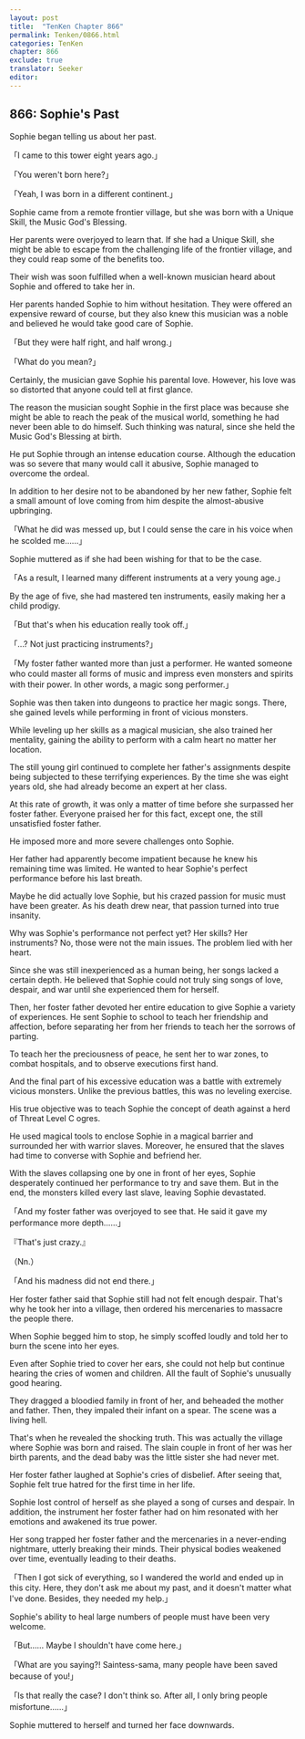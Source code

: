 ```yaml
---
layout: post
title:  "TenKen Chapter 866"
permalink: Tenken/0866.html
categories: TenKen
chapter: 866
exclude: true
translator: Seeker
editor: 
---
```

<h2>866: Sophie's Past</h2>

 Sophie began telling us about her past.

「I came to this tower eight years ago.」

「You weren't born here?」

「Yeah, I was born in a different continent.」

 Sophie came from a remote frontier village, but she was born with a Unique Skill, the Music God's Blessing.

 Her parents were overjoyed to learn that. If she had a Unique Skill, she might be able to escape from the challenging life of the frontier village, and they could reap some of the benefits too.

 Their wish was soon fulfilled when a well-known musician heard about Sophie and offered to take her in.

 Her parents handed Sophie to him without hesitation. They were offered an expensive reward of course, but they also knew this musician was a noble and believed he would take good care of Sophie.

「But they were half right, and half wrong.」

「What do you mean?」

 Certainly, the musician gave Sophie his parental love. However, his love was so distorted that anyone could tell at first glance.

 The reason the musician sought Sophie in the first place was because she might be able to reach the peak of the musical world, something he had never been able to do himself. Such thinking was natural, since she held the Music God's Blessing at birth.

 He put Sophie through an intense education course. Although the education was so severe that many would call it abusive, Sophie managed to overcome the ordeal.

 In addition to her desire not to be abandoned by her new father, Sophie felt a small amount of love coming from him despite the almost-abusive upbringing.

「What he did was messed up, but I could sense the care in his voice when he scolded me……」

 Sophie muttered as if she had been wishing for that to be the case.

「As a result, I learned many different instruments at a very young age.」

 By the age of five, she had mastered ten instruments, easily making her a child prodigy.

「But that's when his education really took off.」

「…? Not just practicing instruments?」

「My foster father wanted more than just a performer. He wanted someone who could master all forms of music and impress even monsters and spirits with their power. In other words, a magic song performer.」

 Sophie was then taken into dungeons to practice her magic songs. There, she gained levels while performing in front of vicious monsters.

 While leveling up her skills as a magical musician, she also trained her mentality, gaining the ability to perform with a calm heart no matter her location.

 The still young girl continued to complete her father's assignments despite being subjected to these terrifying experiences. By the time she was eight years old, she had already become an expert at her class.

 At this rate of growth, it was only a matter of time before she surpassed her foster father. Everyone praised her for this fact, except one, the still unsatisfied foster father.

 He imposed more and more severe challenges onto Sophie.

 Her father had apparently become impatient because he knew his remaining time was limited. He wanted to hear Sophie's perfect performance before his last breath.

 Maybe he did actually love Sophie, but his crazed passion for music must have been greater. As his death drew near, that passion turned into true insanity.

 Why was Sophie's performance not perfect yet? Her skills? Her instruments? No, those were not the main issues. The problem lied with her heart.

 Since she was still inexperienced as a human being, her songs lacked a certain depth. He believed that Sophie could not truly sing songs of love, despair, and war until she experienced them for herself.

 Then, her foster father devoted her entire education to give Sophie a variety of experiences. He sent Sophie to school to teach her friendship and affection, before separating her from her friends to teach her the sorrows of parting.

 To teach her the preciousness of peace, he sent her to war zones, to combat hospitals, and to observe executions first hand.

 And the final part of his excessive education was a battle with extremely vicious monsters. Unlike the previous battles, this was no leveling exercise.

 His true objective was to teach Sophie the concept of death against a herd of Threat Level C ogres.

 He used magical tools to enclose Sophie in a magical barrier and surrounded her with warrior slaves. Moreover, he ensured that the slaves had time to converse with Sophie and befriend her.

 With the slaves collapsing one by one in front of her eyes, Sophie desperately continued her performance to try and save them. But in the end, the monsters killed every last slave, leaving Sophie devastated.

「And my foster father was overjoyed to see that. He said it gave my performance more depth……」

『That's just crazy.』

（Nn.）

「And his madness did not end there.」

 Her foster father said that Sophie still had not felt enough despair. That's why he took her into a village, then ordered his mercenaries to massacre the people there.

 When Sophie begged him to stop, he simply scoffed loudly and told her to burn the scene into her eyes.

 Even after Sophie tried to cover her ears, she could not help but continue hearing the cries of women and children. All the fault of Sophie's unusually good hearing.

 They dragged a bloodied family in front of her, and beheaded the mother and father. Then, they impaled their infant on a spear. The scene was a living hell.

 That's when he revealed the shocking truth. This was actually the village where Sophie was born and raised. The slain couple in front of her was her birth parents, and the dead baby was the little sister she had never met.

 Her foster father laughed at Sophie's cries of disbelief. After seeing that, Sophie felt true hatred for the first time in her life.

 Sophie lost control of herself as she played a song of curses and despair. In addition, the instrument her foster father had on him resonated with her emotions and awakened its true power.

 Her song trapped her foster father and the mercenaries in a never-ending nightmare, utterly breaking their minds. Their physical bodies weakened over time, eventually leading to their deaths.

「Then I got sick of everything, so I wandered the world and ended up in this city. Here, they don't ask me about my past, and it doesn't matter what I've done. Besides, they needed my help.」

 Sophie's ability to heal large numbers of people must have been very welcome.

「But…… Maybe I shouldn't have come here.」

「What are you saying?! Saintess-sama, many people have been saved because of you!」

「Is that really the case? I don't think so. After all, I only bring people misfortune……」

 Sophie muttered to herself and turned her face downwards.



